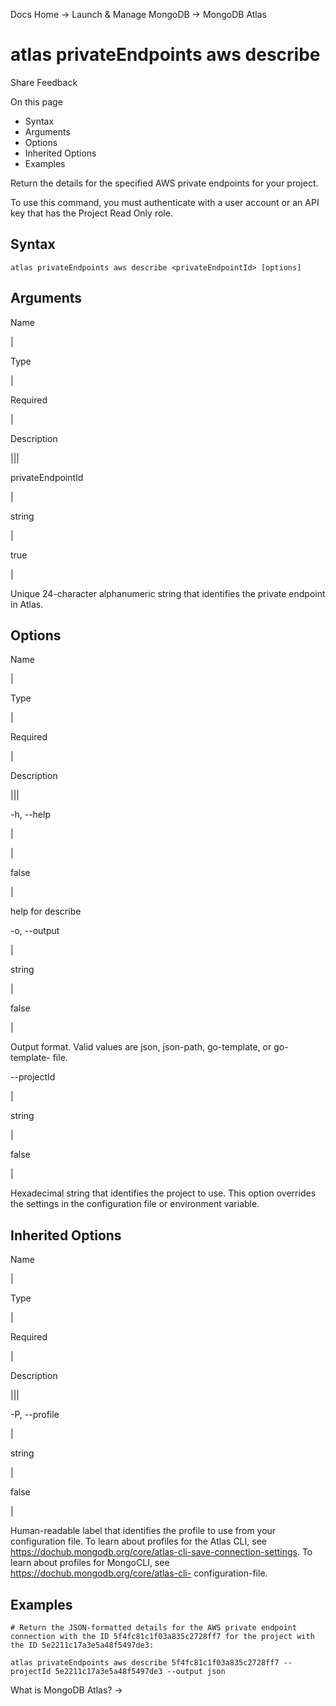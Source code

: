 Docs Home → Launch & Manage MongoDB → MongoDB Atlas

# atlas privateEndpoints aws describe

Share Feedback

On this page

  * Syntax
  * Arguments
  * Options
  * Inherited Options
  * Examples

Return the details for the specified AWS private endpoints for your project.

To use this command, you must authenticate with a user account or an API key
that has the Project Read Only role.

## Syntax

    
    
    atlas privateEndpoints aws describe <privateEndpointId> [options]  
      
  
## Arguments

Name

|

Type

|

Required

|

Description  
  
|||  
  
privateEndpointId

|

string

|

true

|

Unique 24-character alphanumeric string that identifies the private endpoint
in Atlas.  
  
## Options

Name

|

Type

|

Required

|

Description  
  
|||  
  
-h, --help

|

|

false

|

help for describe  
  
-o, --output

|

string

|

false

|

Output format. Valid values are json, json-path, go-template, or go-template-
file.  
  
\--projectId

|

string

|

false

|

Hexadecimal string that identifies the project to use. This option overrides
the settings in the configuration file or environment variable.  
  
## Inherited Options

Name

|

Type

|

Required

|

Description  
  
|||  
  
-P, --profile

|

string

|

false

|

Human-readable label that identifies the profile to use from your
configuration file. To learn about profiles for the Atlas CLI, see
https://dochub.mongodb.org/core/atlas-cli-save-connection-settings. To learn
about profiles for MongoCLI, see https://dochub.mongodb.org/core/atlas-cli-
configuration-file.  
  
## Examples

    
    
    # Return the JSON-formatted details for the AWS private endpoint connection with the ID 5f4fc81c1f03a835c2728ff7 for the project with the ID 5e2211c17a3e5a48f5497de3:  
      
    atlas privateEndpoints aws describe 5f4fc81c1f03a835c2728ff7 --projectId 5e2211c17a3e5a48f5497de3 --output json  
  
What is MongoDB Atlas? →

